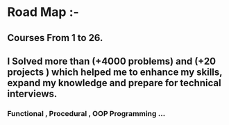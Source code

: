 # Road Map :- 
## Courses From 1 to 26.
## I Solved more than (+4000 problems) and (+20 projects ) which helped me to enhance my skills, expand my knowledge and prepare for technical interviews.
### Functional , Procedural , OOP Programming ...
